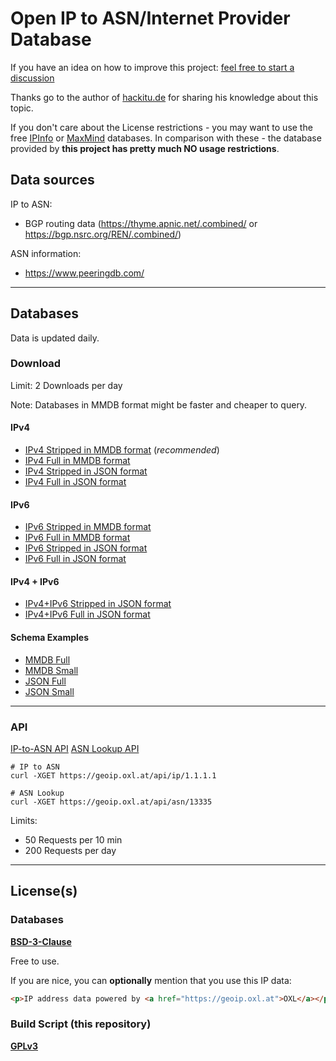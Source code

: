 # Open IP to ASN/Internet Provider Database

If you have an idea on how to improve this project: [feel free to start a discussion](https://github.com/O-X-L/geoip-asn/discussions)

Thanks go to the author of [hackitu.de](https://www.hackitu.de/geoip/) for sharing his knowledge about this topic.

If you don't care about the License restrictions - you may want to use the free [IPInfo](https://ipinfo.io/products/free-ip-database) or [MaxMind](https://dev.maxmind.com/geoip/geolite2-free-geolocation-data) databases. In comparison with these - the database provided by **this project has pretty much NO usage restrictions**.

## Data sources

IP to ASN:
* BGP routing data (https://thyme.apnic.net/.combined/ or https://bgp.nsrc.org/REN/.combined/)

ASN information:
* https://www.peeringdb.com/

----

## Databases

Data is updated daily.

### Download

Limit: 2 Downloads per day

Note: Databases in MMDB format might be faster and cheaper to query.

#### IPv4

* [IPv4 Stripped in MMDB format](https://geoip.oxl.at/file/asn_ipv4_small.mmdb.zip) (*recommended*)
* [IPv4 Full in MMDB format](https://geoip.oxl.at/file/asn_ipv4_full.mmdb.zip)
* [IPv4 Stripped in JSON format](https://geoip.oxl.at/file/asn_ipv4_small.json.zip)
* [IPv4 Full in JSON format](https://geoip.oxl.at/file/asn_ipv4_full.json.zip)


#### IPv6

* [IPv6 Stripped in MMDB format](https://geoip.oxl.at/file/asn_ipv6_small.mmdb.zip)
* [IPv6 Full in MMDB format](https://geoip.oxl.at/file/asn_ipv6_full.mmdb.zip)
* [IPv6 Stripped in JSON format](https://geoip.oxl.at/file/asn_ipv6_small.json.zip)
* [IPv6 Full in JSON format](https://geoip.oxl.at/file/asn_ipv6_full.json.zip)

#### IPv4 + IPv6

* [IPv4+IPv6 Stripped in JSON format](https://geoip.oxl.at/file/asn_small.json.zip)
* [IPv4+IPv6 Full in JSON format](https://geoip.oxl.at/file/asn_full.json.zip)


#### Schema Examples

* [MMDB Full](https://github.com/O-X-L/geoip-asn/blob/latest/example/mmdb_full.json)
* [MMDB Small](https://github.com/O-X-L/geoip-asn/blob/latest/example/mmdb_small.json)
* [JSON Full](https://github.com/O-X-L/geoip-asn/blob/latest/example/json_full.json)
* [JSON Small](https://github.com/O-X-L/geoip-asn/blob/latest/example/json_small.json)

----

### API

[IP-to-ASN API](https://geoip.oxl.at/api/ip)
[ASN Lookup API](https://geoip.oxl.at/api/asn)

```
# IP to ASN
curl -XGET https://geoip.oxl.at/api/ip/1.1.1.1

# ASN Lookup
curl -XGET https://geoip.oxl.at/api/asn/13335
```

Limits:

* 50 Requests per 10 min
* 200 Requests per day

----

## License(s)

### Databases

**[BSD-3-Clause](https://opensource.org/license/bsd-3-clause)**

Free to use.

If you are nice, you can **optionally** mention that you use this IP data: 

```html
<p>IP address data powered by <a href="https://geoip.oxl.at">OXL</a></p>
```

### Build Script (this repository)

**[GPLv3](https://www.gnu.org/licenses/gpl-3.0.en.html)**
